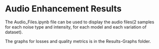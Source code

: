 # Audio Enhancement Results


The Audio_Files.ipynb file can be used to display the audio files(2 samples for each noise type and intensity, for each model and each variation of dataset).


The graphs for losses and quality metrics is in the Results-Graphs folder.
